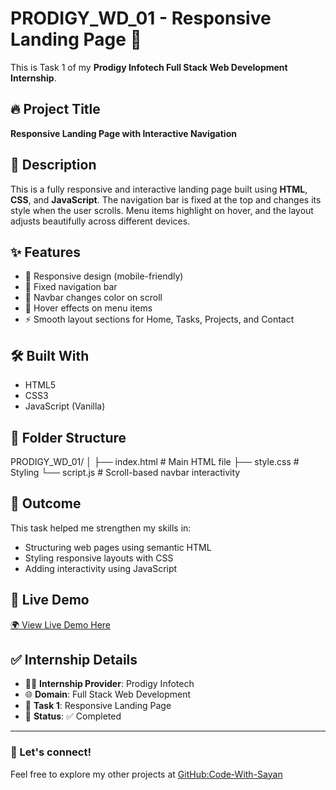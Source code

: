 # PRODIGY_WD_01 - Responsive Landing Page 🚀

This is Task 1 of my **Prodigy Infotech Full Stack Web Development Internship**.

## 🔥 Project Title

**Responsive Landing Page with Interactive Navigation**

## 📌 Description

This is a fully responsive and interactive landing page built using **HTML**, **CSS**, and **JavaScript**. The navigation bar is fixed at the top and changes its style when the user scrolls. Menu items highlight on hover, and the layout adjusts beautifully across different devices.

## ✨ Features

- 📱 Responsive design (mobile-friendly)
- 📌 Fixed navigation bar
- 🎨 Navbar changes color on scroll
- 🔗 Hover effects on menu items
- ⚡ Smooth layout sections for Home, Tasks, Projects, and Contact

## 🛠️ Built With

- HTML5  
- CSS3  
- JavaScript (Vanilla)

## 📂 Folder Structure

PRODIGY_WD_01/
│
├── index.html # Main HTML file
├── style.css # Styling
└── script.js # Scroll-based navbar interactivity


## 🎯 Outcome

This task helped me strengthen my skills in:
- Structuring web pages using semantic HTML
- Styling responsive layouts with CSS
- Adding interactivity using JavaScript

## 🔗 Live Demo

[🌍 View Live Demo Here](https://code-with-sayan.github.io/PRODIGY_WD_01/)


## ✅ Internship Details

- 🧑‍💻 **Internship Provider**: Prodigy Infotech  
- 🌐 **Domain**: Full Stack Web Development  
- 📝 **Task 1**: Responsive Landing Page  
- 📅 **Status**: ✅ Completed  

---

### 🚀 Let's connect!

Feel free to explore my other projects at [GitHub:Code-With-Sayan](https://github.com/Code-With-Sayan)
